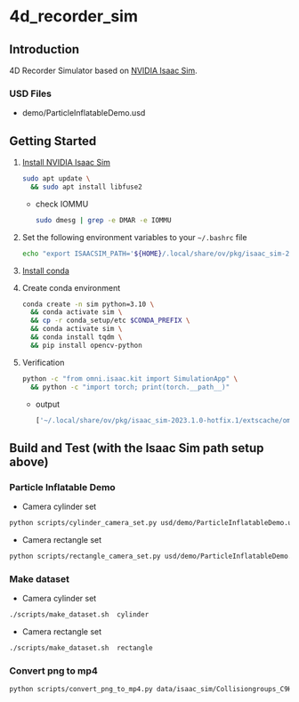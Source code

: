 # 4d_recorder_sim

## Introduction

4D Recorder Simulator based on [NVIDIA Isaac Sim](https://docs-prod.omniverse.nvidia.com/isaacsim/latest/index.html).

### USD Files

- demo/ParticleInflatableDemo.usd

## Getting Started

1. [Install NVIDIA Isaac Sim](https://docs-prod.omniverse.nvidia.com/isaacsim/latest/installation/install_workstation.html)

    ```bash
    sudo apt update \
      && sudo apt install libfuse2
    ```

    - check IOMMU

        ```bash
        sudo dmesg | grep -e DMAR -e IOMMU
        ```

2. Set the following environment variables to your ```~/.bashrc``` file

    ```bash
    echo "export ISAACSIM_PATH='${HOME}/.local/share/ov/pkg/isaac_sim-2023.1.0-hotfix.1'" >> ~/.bashrc
    ```

3. [Install conda](https://conda.io/projects/conda/en/latest/user-guide/tasks/manage-environments.html#macos-and-linux)

4. Create conda environment

    ```bash
    conda create -n sim python=3.10 \
      && conda activate sim \
      && cp -r conda_setup/etc $CONDA_PREFIX \
      && conda activate sim \
      && conda install tqdm \
      && pip install opencv-python
    ```

5. Verification

    ```bash
    python -c "from omni.isaac.kit import SimulationApp" \
      && python -c "import torch; print(torch.__path__)"
    ```

    - output

        ```bash
        ['~/.local/share/ov/pkg/isaac_sim-2023.1.0-hotfix.1/extscache/omni.pip.torch-1_13_1-0.1.4+104.2.lx64/torch-1-13-1/torch']
        ```

## Build and Test (with the Isaac Sim path setup above)

### Particle Inflatable Demo

- Camera cylinder set

```bash
python scripts/cylinder_camera_set.py usd/demo/ParticleInflatableDemo.usd
```

- Camera rectangle set

```bash
python scripts/rectangle_camera_set.py usd/demo/ParticleInflatableDemo.usd
```

### Make dataset

- Camera cylinder set

```bash
./scripts/make_dataset.sh  cylinder
```

- Camera rectangle set

```bash
./scripts/make_dataset.sh  rectangle
```

### Convert png to mp4

```bash
python scripts/convert_png_to_mp4.py data/isaac_sim/Collisiongroups_C9H3_661
```
